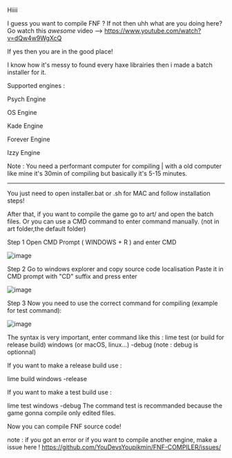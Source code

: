 Hiiii

I guess you want to compile FNF ?
If not then uhh what are you doing here? Go watch this *awesome* video --> https://www.youtube.com/watch?v=dQw4w9WgXcQ

If yes then you are in the good place!

I know how it's messy to found every haxe librairies then i made a batch installer for it.

Supported engines :

Psych Engine

OS Engine

Kade Engine

Forever Engine

Izzy Engine

Note : You need a performant computer for compiling | with a old computer like mine it's 30min of compiling but basically it's 5-15 minutes.

------------------------------------------------------------------------------------
You just need to open installer.bat or .sh for MAC and follow installation steps!

After that, if you want to compile the game go to art/ and open the batch files.
Or you can use a CMD command to enter command manually. (not in art folder,the default folder)

Step 1
Open CMD Prompt ( WINDOWS + R ) and enter CMD



![image](https://github.com/YouDevsYoupikmin/FNF-COMPILER/assets/132922421/8162b330-86d5-4c78-96b8-4dbf99e7eb71)



Step 2
Go to windows explorer and copy source code localisation
Paste it in CMD prompt with "CD" suffix and press enter

![image](https://github.com/YouDevsYoupikmin/FNF-COMPILER/assets/132922421/72529178-875f-4b77-abe6-3599915e192f)

Step 3
Now you need to use the correct command for compiling
(example for test command):
 
![image](https://github.com/YouDevsYoupikmin/FNF-COMPILER/assets/132922421/4a865346-3709-45c8-a18f-7a807b78d08a)


The syntax is very important, enter command like this : lime test (or build for release build) windows (or macOS, linux...) -debug (note : debug is optionnal)

If you want to make a release build use :

lime build windows -release

If you want to make a test build use :

lime test windows -debug
The command test is recommanded because the game gonna compile only edited files.

Now you can compile FNF source code!

note : if you got an error or if you want to compile another engine, make a issue here ! https://github.com/YouDevsYoupikmin/FNF-COMPILER/issues/
